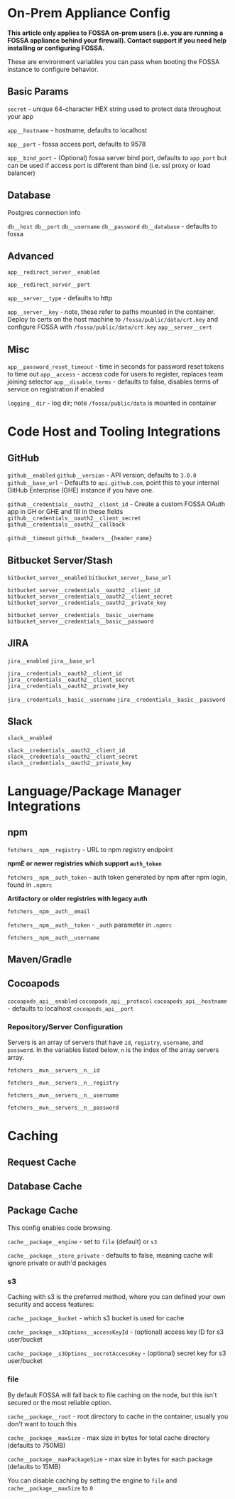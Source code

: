 # On-Prem Appliance Config

**This article only applies to FOSSA on-prem users (i.e. you are running a FOSSA appliance behind your firewall).  Contact support if you need help installing or configuring FOSSA.**

These are environment variables you can pass when booting the FOSSA instance to configure behavior.

## Basic Params

`secret` - unique 64-character HEX string used to protect data throughout your app

`app__hostname` - hostname, defaults to localhost

`app__port` - fossa access port, defaults to 9578 

`app__bind_port` - (Optional) fossa server bind port, defaults to `app_port` but can be used if access port is different than bind (i.e. ssl proxy or load balancer)

## Database

Postgres connection info

`db__host`
`db__port`
`db__username`
`db__password`
`db__database` - defaults to fossa

## Advanced

`app__redirect_server__enabled`

`app__redirect_server__port`


`app__server__type` - defaults to http

`app__server__key` - note, these refer to paths mounted in the container.  Deploy to certs on the host machine to `/fossa/public/data/crt.key` and configure FOSSA with `/fossa/public/data/crt.key`
`app__server__cert`

## Misc

`app__password_reset_timeout` - time in seconds for password reset tokens to time out
`app__access` - access code for users to register, replaces team joining selector
`app__disable_terms` - defaults to false, disables terms of service on registration if enabled

`logging__dir` - log dir; note `/fossa/public/data` is mounted in container

# Code Host and Tooling Integrations

## GitHub 

`github__enabled` 
`github__version` - API version, defaults to `3.0.0`
`github__base_url` - Defaults to `api.github.com`, point this to your internal GitHub Enterprise (GHE) instance if you have one.

`github__credentials__oauth2__client_id` - Create a custom FOSSA OAuth app in GH or GHE and fill in these fields
`github__credentials__oauth2__client_secret`
`github__credentials__oauth2__callback`

`github__timeout`
`github__headers__{header_name}`

## Bitbucket Server/Stash 

`bitbucket_server__enabled`
`bitbucket_server__base_url`

`bitbucket_server__credentials__oauth2__client_id`
`bitbucket_server__credentials__oauth2__client_secret`
`bitbucket_server__credentials__oauth2__private_key`

`bitbucket_server__credentials__basic__username`
`bitbucket_server__credentials__basic__password`

## JIRA

`jira__enabled`
`jira__base_url`

`jira__credentials__oauth2__client_id`
`jira__credentials__oauth2__client_secret`
`jira__credentials__oauth2__private_key`

`jira__credentials__basic__username`
`jira__credentials__basic__password`

## Slack

`slack__enabled`

`slack__credentials__oauth2__client_id`
`slack__credentials__oauth2__client_secret`
`slack__credentials__oauth2__private_key`

# Language/Package Manager Integrations

## npm

`fetchers__npm__registry` - URL to npm registry endpoint

**npmE or newer registries which support `auth_token`**

`fetchers__npm__auth_token` - auth token generated by npm after npm login, found in `.npmrc`

**Artifactory or older registries with legacy auth**

`fetchers__npm__auth__email`

`fetchers__npm__auth__token` - `_auth` parameter in `.npmrc`

`fetchers__npm__auth__username`

## Maven/Gradle

## Cocoapods

`cocoapods_api__enabled`
`cocoapods_api__protocol`
`cocoapods_api__hostname` - defaults to localhost
`cocoapods_api__port`

### Repository/Server Configuration

Servers is an array of servers that have `id`, `registry`, `username`, and `password`. In the variables listed below, `n` is the index of the array servers array.

`fetchers__mvn__servers__n__id`

`fetchers__mvn__servers__n__registry`

`fetchers__mvn__servers__n__username`

`fetchers__mvn__servers__n__password`

# Caching

## Request Cache

## Database Cache

## Package Cache

This config enables code browsing. 

`cache__package__engine` - set to `file` (default) or `s3`

`cache__package__store_private` - defaults to false, meaning cache will ignore private or auth'd packages

### s3

Caching with s3 is the preferred method, where you can defined your own security and access features:

`cache__package__bucket` - which s3 bucket is used for cache

`cache__package__s3Options__accessKeyId` - (optional) access key ID for s3 user/bucket

`cache__package__s3Options__secretAccessKey` - (optional) secret key for s3 user/bucket

### file

By default FOSSA will fall back to file caching on the node, but this isn't secured or the most reliable option.

`cache__package__root` - root directory to cache in the container, usually you don't want to touch this

`cache__package__maxSize` - max size in bytes for total cache directory (defaults to 750MB)

`cache__package__maxPackageSize` - max size in bytes for each package (defaults to 15MB)

You can disable caching by setting the engine to `file` and `cache__package__maxSize` to `0`
